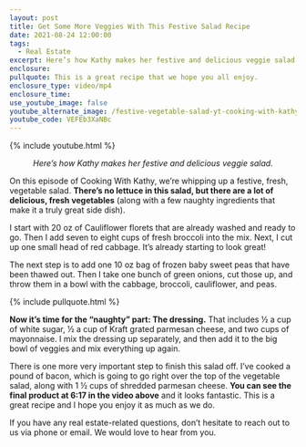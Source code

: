 ```yaml
---
layout: post
title: Get Some More Veggies With This Festive Salad Recipe
date: 2021-08-24 12:00:00
tags:
  - Real Estate
excerpt: Here’s how Kathy makes her festive and delicious veggie salad.
enclosure:
pullquote: This is a great recipe that we hope you all enjoy.
enclosure_type: video/mp4
enclosure_time:
use_youtube_image: false
youtube_alternate_image: /festive-vegetable-salad-yt-cooking-with-kathy-ss.jpg
youtube_code: VEFEb3XaNBc
---
```

{% include youtube.html %}

<p style="text-align:center;"><em>Here’s how Kathy makes her festive and delicious veggie salad.</em></p>

On this episode of Cooking With Kathy, we’re whipping up a festive, fresh, vegetable salad. **There’s no lettuce in this salad, but there are a lot of delicious, fresh vegetables** (along with a few naughty ingredients that make it a truly great side dish).&nbsp;

I start with 20 oz of Cauliflower florets that are already washed and ready to go. Then I add seven to eight cups of fresh broccoli into the mix. Next, I cut up one small head of red cabbage. It’s already starting to look great\!

The next step is to add one 10 oz bag of frozen baby sweet peas that have been thawed out. Then I take one bunch of green onions, cut those up, and throw them in a bowl with the cabbage, broccoli, cauliflower, and peas.&nbsp;

{% include pullquote.html %}

**Now it’s time for the “naughty” part: The dressing.** That includes ½ a cup of white sugar, ½ a cup of Kraft grated parmesan cheese, and two cups of mayonnaise. I mix the dressing up separately, and then add it to the big bowl of veggies and mix everything up again.

There is one more very important step to finish this salad off. I’ve cooked a pound of bacon, which is going to go right over the top of the vegetable salad, along with 1 ½ cups of shredded parmesan cheese. **You can see the final product at 6:17 in the video above** and it looks fantastic. This is a great recipe and I hope you enjoy it as much as we do.

If you have any real estate-related questions, don’t hesitate to reach out to us via phone or email. We would love to hear from you.

&nbsp;
